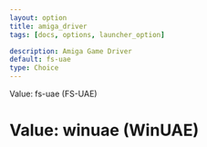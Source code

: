 ```yaml
---
layout: option
title: amiga_driver
tags: [docs, options, launcher_option]

description: Amiga Game Driver
default: fs-uae
type: Choice
---
```


Value: fs-uae (FS-UAE)
# Value: winuae (WinUAE)
